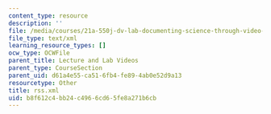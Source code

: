 ```yaml
---
content_type: resource
description: ''
file: /media/courses/21a-550j-dv-lab-documenting-science-through-video-and-new-media-fall-2012/b8f612c4bb24c4966cd65fe8a271b6cb_rss.xml
file_type: text/xml
learning_resource_types: []
ocw_type: OCWFile
parent_title: Lecture and Lab Videos
parent_type: CourseSection
parent_uid: d61a4e55-ca51-6fb4-fe89-4ab0e52d9a13
resourcetype: Other
title: rss.xml
uid: b8f612c4-bb24-c496-6cd6-5fe8a271b6cb
---
```

